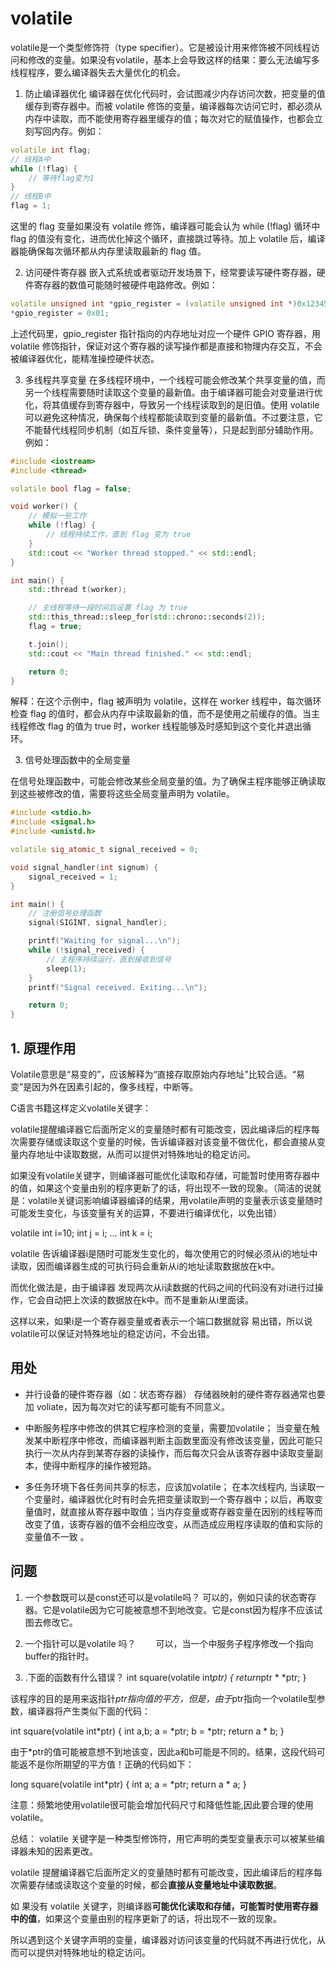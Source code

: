 # volatile

volatile是一个类型修饰符（type specifier）。它是被设计用来修饰被不同线程访问和修改的变量。如果没有volatile，基本上会导致这样的结果：要么无法编写多线程程序，要么编译器失去大量优化的机会。

1. 防止编译器优化
编译器在优化代码时，会试图减少内存访问次数，把变量的值缓存到寄存器中。而被 volatile 修饰的变量，编译器每次访问它时，都必须从内存中读取，而不能使用寄存器里缓存的值；每次对它的赋值操作，也都会立刻写回内存。例如：

```cpp
volatile int flag;
// 线程A中
while (!flag) {
    // 等待flag变为1
}
// 线程B中
flag = 1;
```

这里的 flag 变量如果没有 volatile 修饰，编译器可能会认为 while (!flag) 循环中 flag 的值没有变化，进而优化掉这个循环，直接跳过等待。加上 volatile 后，编译器能确保每次循环都从内存里读取最新的 flag 值。


2. 访问硬件寄存器
嵌入式系统或者驱动开发场景下，经常要读写硬件寄存器，硬件寄存器的数值可能随时被硬件电路修改。例如：
```cpp
volatile unsigned int *gpio_register = (volatile unsigned int *)0x12345678;
*gpio_register = 0x01; 
```
上述代码里，gpio_register 指针指向的内存地址对应一个硬件 GPIO 寄存器，用 volatile 修饰指针，保证对这个寄存器的读写操作都是直接和物理内存交互，不会被编译器优化，能精准操控硬件状态。


3. 多线程共享变量
在多线程环境中，一个线程可能会修改某个共享变量的值，而另一个线程需要随时读取这个变量的最新值。由于编译器可能会对变量进行优化，将其值缓存到寄存器中，导致另一个线程读取到的是旧值。使用 volatile 可以避免这种情况，确保每个线程都能读取到变量的最新值。不过要注意，它不能替代线程同步机制（如互斥锁、条件变量等），只是起到部分辅助作用。例如：
```cpp
#include <iostream>
#include <thread>

volatile bool flag = false;

void worker() {
    // 模拟一些工作
    while (!flag) {
        // 线程持续工作，直到 flag 变为 true
    }
    std::cout << "Worker thread stopped." << std::endl;
}

int main() {
    std::thread t(worker);

    // 主线程等待一段时间后设置 flag 为 true
    std::this_thread::sleep_for(std::chrono::seconds(2));
    flag = true;

    t.join();
    std::cout << "Main thread finished." << std::endl;

    return 0;
}
```
解释：在这个示例中，flag 被声明为 volatile，这样在 worker 线程中，每次循环检查 flag 的值时，都会从内存中读取最新的值，而不是使用之前缓存的值。当主线程修改 flag 的值为 true 时，worker 线程能够及时感知到这个变化并退出循环。

3. 信号处理函数中的全局变量

在信号处理函数中，可能会修改某些全局变量的值。为了确保主程序能够正确读取到这些被修改的值，需要将这些全局变量声明为 volatile。

```cpp
#include <stdio.h>
#include <signal.h>
#include <unistd.h>

volatile sig_atomic_t signal_received = 0;

void signal_handler(int signum) {
    signal_received = 1;
}

int main() {
    // 注册信号处理函数
    signal(SIGINT, signal_handler);

    printf("Waiting for signal...\n");
    while (!signal_received) {
        // 主程序持续运行，直到接收到信号
        sleep(1);
    }
    printf("Signal received. Exiting...\n");

    return 0;
}
```

## 1. 原理作用

Volatile意思是“易变的”，应该解释为“直接存取原始内存地址”比较合适。“易变”是因为外在因素引起的，像多线程，中断等。

C语言书籍这样定义volatile关键字：

volatile提醒编译器它后面所定义的变量随时都有可能改变，因此编译后的程序每次需要存储或读取这个变量的时候，告诉编译器对该变量不做优化，都会直接从变量内存地址中读取数据，从而可以提供对特殊地址的稳定访问。

如果没有volatile关键字，则编译器可能优化读取和存储，可能暂时使用寄存器中的值，如果这个变量由别的程序更新了的话，将出现不一致的现象。（简洁的说就是：volatile关键词影响编译器编译的结果，用volatile声明的变量表示该变量随时可能发生变化，与该变量有关的运算，不要进行编译优化，以免出错）

volatile int i=10; 
int j = i; 
... 
int k = i;

volatile 告诉编译器i是随时可能发生变化的，每次使用它的时候必须从i的地址中读取，因而编译器生成的可执行码会重新从i的地址读取数据放在k中。 

而优化做法是，由于编译器 发现两次从i读数据的代码之间的代码没有对i进行过操作，它会自动把上次读的数据放在k中。而不是重新从i里面读。

这样以来，如果i是一个寄存器变量或者表示一个端口数据就容 易出错，所以说volatile可以保证对特殊地址的稳定访问，不会出错。

## 用处

+ 并行设备的硬件寄存器（如：状态寄存器）
存储器映射的硬件寄存器通常也要加 voliate，因为每次对它的读写都可能有不同意义。

+ 中断服务程序中修改的供其它程序检测的变量，需要加volatile；
当变量在触发某中断程序中修改，而编译器判断主函数里面没有修改该变量，因此可能只执行一次从内存到某寄存器的读操作，而后每次只会从该寄存器中读取变量副本，使得中断程序的操作被短路。

+ 多任务环境下各任务间共享的标志，应该加volatile；
在本次线程内, 当读取一个变量时，编译器优化时有时会先把变量读取到一个寄存器中；以后，再取变量值时，就直接从寄存器中取值；当内存变量或寄存器变量在因别的线程等而改变了值，该寄存器的值不会相应改变，从而造成应用程序读取的值和实际的变量值不一致 。

## 问题

1) 一个参数既可以是const还可以是volatile吗？
可以的，例如只读的状态寄存器。它是volatile因为它可能被意想不到地改变。它是const因为程序不应该试图去修改它。

2) 一个指针可以是volatile 吗？
　　可以，当一个中服务子程序修改一个指向buffer的指针时。

3) .下面的函数有什么错误？
int square(volatile int*ptr)
{
return*ptr * *ptr;
}

该程序的目的是用来返指针*ptr指向值的平方，但是，由于*ptr指向一个volatile型参数，编译器将产生类似下面的代码：

int square(volatile int*ptr)
{
int a,b;
a = *ptr;
b = *ptr;
return a * b;
}

由于*ptr的值可能被意想不到地该变，因此a和b可能是不同的。结果，这段代码可能返不是你所期望的平方值！正确的代码如下：

long square(volatile int*ptr)
{
int a;
a = *ptr;
return a * a;
}

注意：频繁地使用volatile很可能会增加代码尺寸和降低性能,因此要合理的使用volatile。

总结：
volatile 关键字是一种类型修饰符，用它声明的类型变量表示可以被某些编译器未知的因素更改。

volatile 提醒编译器它后面所定义的变量随时都有可能改变，因此编译后的程序每次需要存储或读取这个变量的时候，都会**直接从变量地址中读取数据**。

如 果没有 volatile 关键字，则编译器**可能优化读取和存储，可能暂时使用寄存器中的值**，如果这个变量由别的程序更新了的话，将出现不一致的现象。

所以遇到这个关键字声明的变量，编译器对访问该变量的代码就不再进行优化，从而可以提供对特殊地址的稳定访问。






